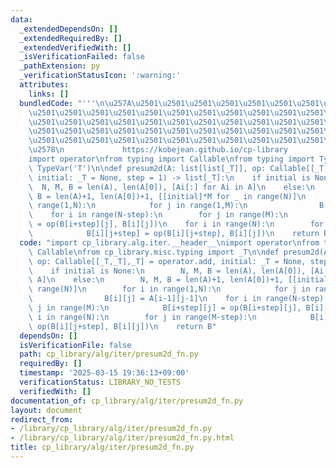 ```yaml
---
data:
  _extendedDependsOn: []
  _extendedRequiredBy: []
  _extendedVerifiedWith: []
  _isVerificationFailed: false
  _pathExtension: py
  _verificationStatusIcon: ':warning:'
  attributes:
    links: []
  bundledCode: "'''\n\u257A\u2501\u2501\u2501\u2501\u2501\u2501\u2501\u2501\u2501\u2501\
    \u2501\u2501\u2501\u2501\u2501\u2501\u2501\u2501\u2501\u2501\u2501\u2501\u2501\
    \u2501\u2501\u2501\u2501\u2501\u2501\u2501\u2501\u2501\u2501\u2501\u2501\u2501\
    \u2501\u2501\u2501\u2501\u2501\u2501\u2501\u2501\u2501\u2501\u2501\u2501\u2501\
    \u2501\u2501\u2501\u2501\u2501\u2501\u2501\u2501\u2501\u2501\u2501\u2501\u2501\
    \u2578\n             https://kobejean.github.io/cp-library               \n'''\n\
    import operator\nfrom typing import Callable\nfrom typing import TypeVar\n_T =\
    \ TypeVar('T')\n\ndef presum2d(A: list[list[_T]], op: Callable[[_T,_T],_T] = operator.add,\
    \ initial: _T = None, step = 1) -> list[_T]:\n    if initial is None:\n      \
    \  N, M, B = len(A), len(A[0]), [Ai[:] for Ai in A]\n    else:\n        N, M,\
    \ B = len(A)+1, len(A[0])+1, [[initial]*M for _ in range(N)]\n        for i in\
    \ range(1,N):\n            for j in range(1,M):\n                B[i][j] = A[i-1][j-1]\n\
    \    for i in range(N-step):\n        for j in range(M):\n            B[i+step][j]\
    \ = op(B[i+step][j], B[i][j])\n    for i in range(N):\n        for j in range(M-step):\n\
    \            B[i][j+step] = op(B[i][j+step], B[i][j])\n    return B\n"
  code: "import cp_library.alg.iter.__header__\nimport operator\nfrom typing import\
    \ Callable\nfrom cp_library.misc.typing import _T\n\ndef presum2d(A: list[list[_T]],\
    \ op: Callable[[_T,_T],_T] = operator.add, initial: _T = None, step = 1) -> list[_T]:\n\
    \    if initial is None:\n        N, M, B = len(A), len(A[0]), [Ai[:] for Ai in\
    \ A]\n    else:\n        N, M, B = len(A)+1, len(A[0])+1, [[initial]*M for _ in\
    \ range(N)]\n        for i in range(1,N):\n            for j in range(1,M):\n\
    \                B[i][j] = A[i-1][j-1]\n    for i in range(N-step):\n        for\
    \ j in range(M):\n            B[i+step][j] = op(B[i+step][j], B[i][j])\n    for\
    \ i in range(N):\n        for j in range(M-step):\n            B[i][j+step] =\
    \ op(B[i][j+step], B[i][j])\n    return B"
  dependsOn: []
  isVerificationFile: false
  path: cp_library/alg/iter/presum2d_fn.py
  requiredBy: []
  timestamp: '2025-03-15 19:36:13+09:00'
  verificationStatus: LIBRARY_NO_TESTS
  verifiedWith: []
documentation_of: cp_library/alg/iter/presum2d_fn.py
layout: document
redirect_from:
- /library/cp_library/alg/iter/presum2d_fn.py
- /library/cp_library/alg/iter/presum2d_fn.py.html
title: cp_library/alg/iter/presum2d_fn.py
---
```

